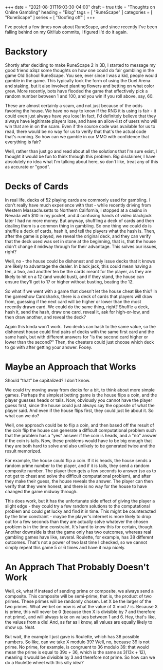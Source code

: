 +++
date = "2021-08-31T16:03:30-04:00"
draft = true
title = "Thoughts on Online Gambling"
heading = "Blog"
tags = [ "RuneScape" ]
categories = [ "RuneScape" ]
series = [ "Goofing off" ]
+++

I've posted a few times now about RuneScape, and since recently I've been falling behind
on my GitHub commits, I figured I'd do it again.

<!-- more -->

# Backstory

Shortly after deciding to make RuneScape 2 in 3D, I started to
message my good friend a3qz some thoughts on how one could do
fair gambling in the game Old School RuneScape. You see, ever
since I was a kid, people would gamble in the game. This typically
took the form of using the Duel Arena and staking, but it also
involved planting flowers and betting on what color grew. More
recently, bots have flooded the game that effectively pick
a random number between 1 and 100, and you win if you roll
above, say, 60.

These are almost certainly a scam, and not just because of
the odds favoring the house. We have no way to know if the
RNG it is using is fair - it could even just always have you
lose! In fact, I'd definitely believe that they always have
legitimate players lose, and have an allow-list of users who
will win that are in on the scam. Even if the source code
was available for us to read, there would be no way for us
to verify that that's the actual code that's running. So how
can we gamble in our MMO with confidence that everything is fair?

Well, rather than just go and read about all the solutions that
I'm sure exist, I thought it would be fun to think through this
problem. Big disclaimer, I have absolutely no idea what I'm talking
about here, so don't like, treat any of this as accurate or "good".

# Decks of Cards

In real life, decks of 52 playing cards are commonly used for gambling.
I don't really have much experience with that - while recently driving
from Western Massachusetts to Northern California, I stopped at a casino
in Nevada with $10 in my pocket, and 4 confusing hands of video blackjack
later I had no more money. But anyway, shuffling a deck of cards and then
dealing them is a common thing in gambling. So one thing we could
do is shuffle a deck of cards, hash it, and tell the players what the hash is.
Then, after the game is played, we reveal the original deck, and they
can verify that the deck used was set in stone at the beginning, that is, that
the house didn't change it midway through for their advantage. This solves
our issues, right?

Well, no - the house could be dishonest and
only issue decks that it knows are likely to advantage the dealer. In black
jack, this could mean having a ten, a two, and another ten be the cards
meant for the player, as they are likely to hit on a 12 (and would bust),
and if they stand, the house can ensure they'll get to 17 or higher without busting,
beating the 12.

So what if we went with a game that doesn't let the house cheat like this?
In the gameshow Cardsharks, there is a deck of cards that players will draw from,
guessing if the next card will be higher or lower than the most recently drawn card.
We could do the same thing, right? Shuffle a deck, hash it, send the hash, draw one card,
reveal it, ask for high-or-low, and then draw another, and reveal the deck?

Again this kinda won't work. Two decks can hash to the same value, so the dishonest
house could find pairs of decks with the same first card and the same hash, but
with different answers for "is the second card higher or lower than the second?"
Then, the cheaters could just choose which deck to go with after getting your answer.
Fooey.

# Maybe an Approach that Works

Should "that" be capitalized? I don't know.

We could try moving away from decks for a bit, to think about more simple games.
Perhaps the simplest betting game is the house flips a coin, and the player guesses
heads or tails. Now, obviously you cannot have the player guess first, since the house
could just always say the opposite of what the player said. And even if the house
flips first, they could just lie about it. So what can we do?

Well, one approach could be to flip a coin, and then based off the result of the
coin flip the house can generate a difficult computational problem such that
the problem has a "yes" answer if the coin is heads, and a "no" answer if the coin
is tails. Now, these problems would have to be big enough that they are
both hard to solve and also unlikely to be generated twice and the result memorized.

For example, the house could flip a coin. If it is heads, the house sends a random prime number
to the player, and if it is tails, they send a random composite number. The player then gets
a few seconds to answer (so as to not get to cheat and solve the difficult computational problem),
and after they make their guess, the house reveals the answer. The player can then verify
that they were honest, and there is no way for the house to have changed the game midway through.

This does work, but it has the unfortunate side effect of giving the player a slight edge -
they could try a few random solutions to the computational problem and could get lucky
and find it in time. This might be counteracted by the time constraint - maybe the
player's internet is more likely to drop out for a few seconds than they are
actually solve whatever the chosen problem is in the time constraint. It's hard to know
this for certain, though. Another downside is that the game only has two outcomes,
whereas real gambling games have like, several. Roulette, for example, has
38 different outcomes. That's not a power of two last time I checked, so we cannot
simply repeat this game 5 or 6 times and have it map nicely. 

# An Apprach That Probably Doesn't Work

Well, ok, what if instead of sending prime or composite, we always send a composite. This composite will
be semi-prime, that is, the product of two primes. These primes will be randomly chosen. Let X be the
larger of the two primes. What we bet on now is what the value of X mod 7 is. Because X is prime, this
will never be 0 (because then X is divisible by 7 and therefore not prime), and will always take
on values between 1 and 6. Hey, that's like, the values from a die! And, as far as I know,
all values are equally likely to show up. Neat.

But wait, the example I just gave is Roulette, which has 38 possible numbers. So like, can we take
X modulo 39? Well, no, because 39 is not prime. No prime, for example, is congruent to 36 modulo 39:
that would mean the prime is equal to 39x + 36, which is the same as 3(13x + 12), meaning it would
be divisible by 3 and therefore not prime. So how can we do a Roulette wheel with this silly idea?


